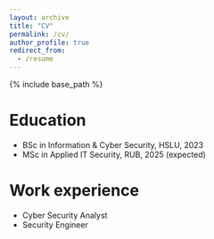 ```yaml
---
layout: archive
title: "CV"
permalink: /cv/
author_profile: true
redirect_from:
  - /resume
---
```


{% include base_path %}

Education
======
* BSc in Information & Cyber Security, HSLU, 2023
* MSc in Applied IT Security, RUB, 2025 (expected)

Work experience
======
* Cyber Security Analyst
* Security Engineer
  
